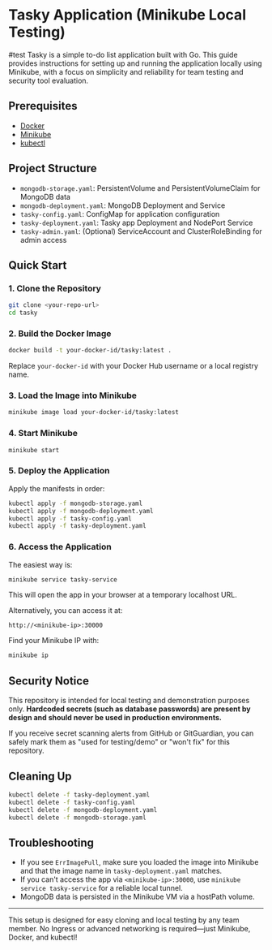 # Tasky Application (Minikube Local Testing)
#test
Tasky is a simple to-do list application built with Go. This guide provides instructions for setting up and running the application locally using Minikube, with a focus on simplicity and reliability for team testing and security tool evaluation.

## Prerequisites
- [Docker](https://docs.docker.com/get-docker/)
- [Minikube](https://minikube.sigs.k8s.io/docs/start/)
- [kubectl](https://kubernetes.io/docs/tasks/tools/install-kubectl/)

## Project Structure
- `mongodb-storage.yaml`: PersistentVolume and PersistentVolumeClaim for MongoDB data
- `mongodb-deployment.yaml`: MongoDB Deployment and Service
- `tasky-config.yaml`: ConfigMap for application configuration
- `tasky-deployment.yaml`: Tasky app Deployment and NodePort Service
- `tasky-admin.yaml`: (Optional) ServiceAccount and ClusterRoleBinding for admin access

## Quick Start

### 1. Clone the Repository
```bash
git clone <your-repo-url>
cd tasky
```

### 2. Build the Docker Image
```bash
docker build -t your-docker-id/tasky:latest .
```
Replace `your-docker-id` with your Docker Hub username or a local registry name.

### 3. Load the Image into Minikube
```bash
minikube image load your-docker-id/tasky:latest
```

### 4. Start Minikube
```bash
minikube start
```

### 5. Deploy the Application
Apply the manifests in order:
```bash
kubectl apply -f mongodb-storage.yaml
kubectl apply -f mongodb-deployment.yaml
kubectl apply -f tasky-config.yaml
kubectl apply -f tasky-deployment.yaml
```

### 6. Access the Application
The easiest way is:
```bash
minikube service tasky-service
```
This will open the app in your browser at a temporary localhost URL.

Alternatively, you can access it at:
```
http://<minikube-ip>:30000
```
Find your Minikube IP with:
```bash
minikube ip
```

## Security Notice

This repository is intended for local testing and demonstration purposes only.
**Hardcoded secrets (such as database passwords) are present by design and should never be used in production environments.**

If you receive secret scanning alerts from GitHub or GitGuardian, you can safely mark them as "used for testing/demo" or "won't fix" for this repository.

## Cleaning Up
```bash
kubectl delete -f tasky-deployment.yaml
kubectl delete -f tasky-config.yaml
kubectl delete -f mongodb-deployment.yaml
kubectl delete -f mongodb-storage.yaml
```

## Troubleshooting
- If you see `ErrImagePull`, make sure you loaded the image into Minikube and that the image name in `tasky-deployment.yaml` matches.
- If you can't access the app via `<minikube-ip>:30000`, use `minikube service tasky-service` for a reliable local tunnel.
- MongoDB data is persisted in the Minikube VM via a hostPath volume.

---

This setup is designed for easy cloning and local testing by any team member. No Ingress or advanced networking is required—just Minikube, Docker, and kubectl!
